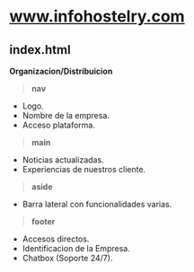 # www.infohostelry.com
## index.html 

**Organizacion/Distribuicion**
>**nav**
- Logo. 
- Nombre de la empresa.
- Acceso plataforma.
>**main**
- Noticias actualizadas.
- Experiencias de nuestros cliente.
>**aside**
- Barra lateral con funcionalidades varias.
>**footer**
- Accesos directos.
- Identificacion de la Empresa.
- Chatbox (Soporte 24/7).
